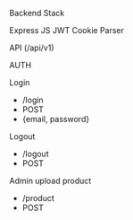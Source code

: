 Backend Stack

Express JS
JWT
Cookie Parser

API (/api/v1)

AUTH

Login

- /login
- POST
- {email, password}

Logout

- /logout
- POST

Admin upload product

- /product
- POST
